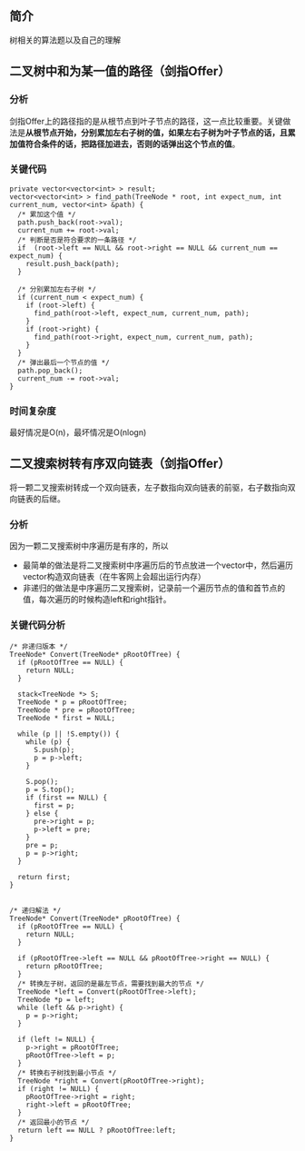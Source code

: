 ## 简介
树相关的算法题以及自己的理解

## 二叉树中和为某一值的路径（剑指Offer）
### 分析
剑指Offer上的路径指的是从根节点到叶子节点的路径，这一点比较重要。关键做法是**从根节点开始，分别累加左右子树的值，如果左右子树为叶子节点的话，且累加值符合条件的话，把路径加进去，否则的话弹出这个节点的值**。
### 关键代码
```
private vector<vector<int> > result;
vector<vector<int> > find_path(TreeNode * root, int expect_num, int current_num, vector<int> &path) {
  /* 累加这个值 */
  path.push_back(root->val);
  current_num += root->val;
  /* 判断是否是符合要求的一条路径 */
  if  (root->left == NULL && root->right == NULL && current_num == expect_num) {
    result.push_back(path);
  }

  /* 分别累加左右子树 */
  if (current_num < expect_num) {
    if (root->left) {
      find_path(root->left, expect_num, current_num, path);
    }
    if (root->right) {
      find_path(root->right, expect_num, current_num, path);
    }
  }
  /* 弹出最后一个节点的值 */
  path.pop_back();
  current_num -= root->val;
}
```
### 时间复杂度
最好情况是O(n)，最坏情况是O(nlogn)

## 二叉搜索树转有序双向链表（剑指Offer）
将一颗二叉搜索树转成一个双向链表，左子数指向双向链表的前驱，右子数指向双向链表的后继。
### 分析
因为一颗二叉搜索树中序遍历是有序的，所以
- 最简单的做法是将二叉搜索树中序遍历后的节点放进一个vector中，然后遍历vector构造双向链表（在牛客网上会超出运行内存）
- 非递归的做法是中序遍历二叉搜索树，记录前一个遍历节点的值和首节点的值，每次遍历的时候构造left和right指针。
### 关键代码分析
```
/* 非递归版本 */
TreeNode* Convert(TreeNode* pRootOfTree) {
  if (pRootOfTree == NULL) {
    return NULL;
  }

  stack<TreeNode *> S;
  TreeNode * p = pRootOfTree;
  TreeNode * pre = pRootOfTree;
  TreeNode * first = NULL;

  while (p || !S.empty()) {
    while (p) {
      S.push(p);
      p = p->left;
    }

    S.pop();
    p = S.top();
    if (first == NULL) {
      first = p;
    } else {
      pre->right = p;
      p->left = pre;
    }
    pre = p;
    p = p->right;
  }

  return first;
}


/* 递归解法 */
TreeNode* Convert(TreeNode* pRootOfTree) {
  if (pRootOfTree == NULL) {
    return NULL;
  }

  if (pRootOfTree->left == NULL && pRootOfTree->right == NULL) {
    return pRootOfTree;
  }
  /* 转换左子树，返回的是最左节点，需要找到最大的节点 */
  TreeNode *left = Convert(pRootOfTree->left);
  TreeNode *p = left;
  while (left && p->right) {
    p = p->right;
  }

  if (left != NULL) {
    p->right = pRootOfTree;
    pRootOfTree->left = p;
  }
  /* 转换右子树找到最小节点 */
  TreeNode *right = Convert(pRootOfTree->right);
  if (right != NULL) {
    pRootOfTree->right = right;
    right->left = pRootOfTree;
  }
  /* 返回最小的节点 */
  return left == NULL ? pRootOfTree:left;
}
  ```
